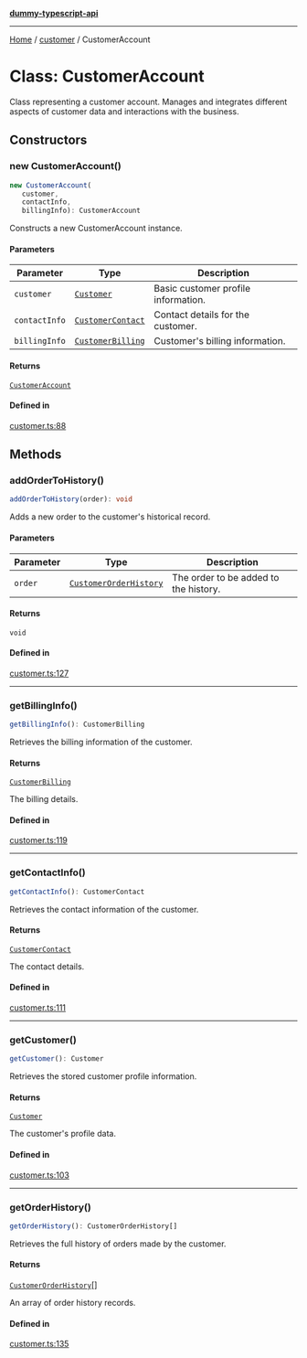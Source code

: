 [**dummy-typescript-api**](../../README.md)

***

[Home](../../README.md) / [customer](../README.md) / CustomerAccount

# Class: CustomerAccount

Class representing a customer account.
Manages and integrates different aspects of customer data and interactions with the business.

## Constructors

### new CustomerAccount()

```ts
new CustomerAccount(
   customer, 
   contactInfo, 
   billingInfo): CustomerAccount
```

Constructs a new CustomerAccount instance.

#### Parameters

| Parameter | Type | Description |
| ------ | ------ | ------ |
| `customer` | [`Customer`](../interfaces/Customer.md) | Basic customer profile information. |
| `contactInfo` | [`CustomerContact`](../interfaces/CustomerContact.md) | Contact details for the customer. |
| `billingInfo` | [`CustomerBilling`](../interfaces/CustomerBilling.md) | Customer's billing information. |

#### Returns

[`CustomerAccount`](CustomerAccount.md)

#### Defined in

[customer.ts:88](https://github.com/typedoc2md/dummy-typescript-api/blob/main/src/customer.ts#L88)

## Methods

### addOrderToHistory()

```ts
addOrderToHistory(order): void
```

Adds a new order to the customer's historical record.

#### Parameters

| Parameter | Type | Description |
| ------ | ------ | ------ |
| `order` | [`CustomerOrderHistory`](../interfaces/CustomerOrderHistory.md) | The order to be added to the history. |

#### Returns

`void`

#### Defined in

[customer.ts:127](https://github.com/typedoc2md/dummy-typescript-api/blob/main/src/customer.ts#L127)

***

### getBillingInfo()

```ts
getBillingInfo(): CustomerBilling
```

Retrieves the billing information of the customer.

#### Returns

[`CustomerBilling`](../interfaces/CustomerBilling.md)

The billing details.

#### Defined in

[customer.ts:119](https://github.com/typedoc2md/dummy-typescript-api/blob/main/src/customer.ts#L119)

***

### getContactInfo()

```ts
getContactInfo(): CustomerContact
```

Retrieves the contact information of the customer.

#### Returns

[`CustomerContact`](../interfaces/CustomerContact.md)

The contact details.

#### Defined in

[customer.ts:111](https://github.com/typedoc2md/dummy-typescript-api/blob/main/src/customer.ts#L111)

***

### getCustomer()

```ts
getCustomer(): Customer
```

Retrieves the stored customer profile information.

#### Returns

[`Customer`](../interfaces/Customer.md)

The customer's profile data.

#### Defined in

[customer.ts:103](https://github.com/typedoc2md/dummy-typescript-api/blob/main/src/customer.ts#L103)

***

### getOrderHistory()

```ts
getOrderHistory(): CustomerOrderHistory[]
```

Retrieves the full history of orders made by the customer.

#### Returns

[`CustomerOrderHistory`](../interfaces/CustomerOrderHistory.md)[]

An array of order history records.

#### Defined in

[customer.ts:135](https://github.com/typedoc2md/dummy-typescript-api/blob/main/src/customer.ts#L135)
